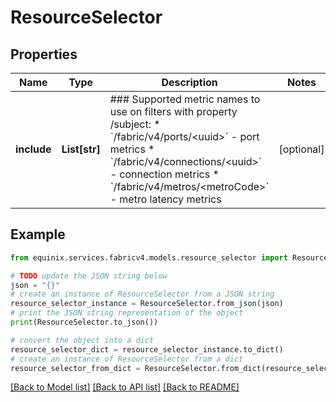 # ResourceSelector


## Properties

Name | Type | Description | Notes
------------ | ------------- | ------------- | -------------
**include** | **List[str]** | ### Supported metric names to use on filters with property /subject:   * &#x60;/fabric/v4/ports/&lt;uuid&gt;&#x60; - port metrics   * &#x60;/fabric/v4/connections/&lt;uuid&gt;&#x60; - connection metrics   * &#x60;/fabric/v4/metros/&lt;metroCode&gt;&#x60; - metro latency metrics  | [optional] 

## Example

```python
from equinix.services.fabricv4.models.resource_selector import ResourceSelector

# TODO update the JSON string below
json = "{}"
# create an instance of ResourceSelector from a JSON string
resource_selector_instance = ResourceSelector.from_json(json)
# print the JSON string representation of the object
print(ResourceSelector.to_json())

# convert the object into a dict
resource_selector_dict = resource_selector_instance.to_dict()
# create an instance of ResourceSelector from a dict
resource_selector_from_dict = ResourceSelector.from_dict(resource_selector_dict)
```
[[Back to Model list]](../README.md#documentation-for-models) [[Back to API list]](../README.md#documentation-for-api-endpoints) [[Back to README]](../README.md)


